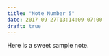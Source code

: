```yaml
---
title: "Note Number 5"
date: 2017-09-27T13:14:09-07:00
draft: true
---
```


Here is a sweet sample note.
